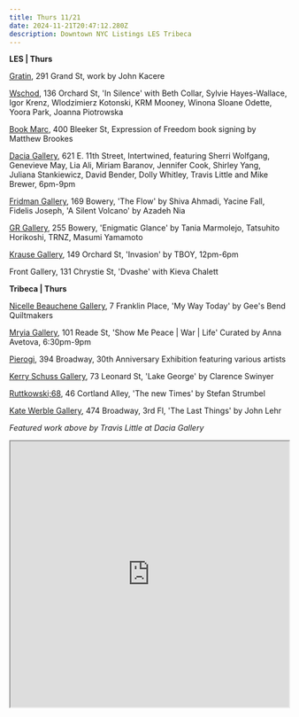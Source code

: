 ```yaml
---
title: Thurs 11/21
date: 2024-11-21T20:47:12.280Z
description: Downtown NYC Listings LES Tribeca
---
```

**L﻿ES | Thurs**

[Gratin](https://www.gratin.com/exhibitions/), 291 Grand St, work by John Kacere

[Wschod](https://www.instagram.com/wschodgallery), 136 Orchard St, 'In Silence' with Beth Collar, Sylvie Hayes-Wallace, Igor Krenz, Wlodzimierz Kotonski, KRM Mooney, Winona Sloane Odette, Yoora Park, Joanna Piotrowska

[Book Marc](https://www.instagram.com/thebookmarc), 400 Bleeker St, Expression of Freedom book signing by Matthew Brookes

[Dacia Gallery](http://www.daciagallery.com/), 621 E. 11th Street, Intertwined, featuring Sherri Wolfgang, Genevieve May, Lia Ali, Miriam Baranov, Jennifer Cook, Shirley Yang, Juliana Stankiewicz, David Bender, Dolly Whitley, Travis Little and Mike Brewer, 6pm-9pm

[Fridman Gallery](https://www.fridmangallery.com/), 169 Bowery, 'The Flow' by Shiva Ahmadi, Yacine Fall, Fidelis Joseph, 'A Silent Volcano' by Azadeh Nia

[GR Gallery](https://www.gr-gallery.com/exhibitions/enigmatic-glance/), 255 Bowery, 'Enigmatic Glance' by Tania Marmolejo, Tatsuhito Horikoshi, TRNZ, Masumi Yamamoto

[Krause Gallery](https://www.krausegallery.com/), 149 Orchard St, 'Invasion' by TBOY, 12pm-6pm

F﻿ront Gallery, 131 Chrystie St, 'Dvashe' with Kieva Chalett

**Tribeca | Thurs**

[Nicelle Beauchene Gallery](https://nicellebeauchene.com/exhibitions/gees-bend-my-way-today/), 7 Franklin Place, 'My Way Today' by Gee's Bend Quiltmakers

[Mryia Gallery](https://www.instagram.com/mriya.gallery), 101 Reade St, 'Show Me Peace | War | Life' Curated by Anna Avetova, 6:30pm-9pm

[Pierogi](https://www.pierogi2000.com/2024/11/30th-anniversary-exhibition/), 394 Broadway, 30th Anniversary Exhibition featuring various artists

[Kerry Schuss Gallery](https://kerryschussgallery.com/pages/exhibition_current_thumbs.php?page=289), 73 Leonard St, 'Lake George' by Clarence Swinyer

[Ruttkowski;68](https://www.ruttkowski68.com/exhibition/the-new-times/), 46 Cortland Alley, 'The new Times' by Stefan Strumbel

[Kate Werble Gallery](https://www.katewerblegallery.com/), 474 Broadway, 3rd Fl, 'The Last Things' by John Lehr

*F﻿eatured work above by Travis Little at Dacia Gallery*

<iframe src="https://www.google.com/maps/d/u/1/embed?mid=1KOjT6J78iPtiiyiaCPy_kcvp45fIfdY&ehbc=2E312F" width="100%" height="480"></iframe>
